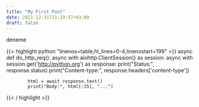 ```yaml
---
title: "My First Post"
date: 2021-12-31T11:29:57+03:00
draft: false
---
```


deneme

{{< highlight python "linenos=table,hl_lines=0-4,linenostart=199" >}}
async def do_http_req():
    async with aiohttp.ClientSession() as session:
        async with session.get('http://python.org') as response:
            print("Status:", response.status)
            print("Content-type:", response.headers['content-type'])

            html = await response.text()
            print("Body:", html[:15], "...")
{{< / highlight >}}
